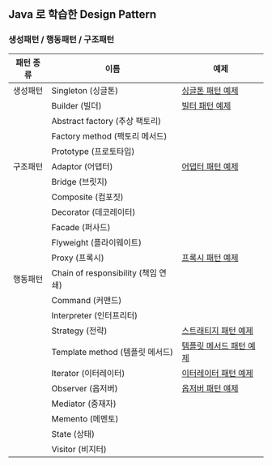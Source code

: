 ## Java 로 학습한 Design Pattern

### 생성패턴 / 행동패턴 / 구조패턴

| 패턴 종류 | 이름                                | 예제                                                       |
| :---------: | ----------------------------------- | ---------------------------------------------------------- |
| 생성패턴  | Singleton (싱글톤)                  |[싱글톤 패턴 예제](src/main/java/org/kimbs/design/creational/singleton)|
|           | Builder (빌더)                      |[빌터 패턴 예제](src/main/java/org/kimbs/design/creational/builder)                                                     |
|           | Abstract factory (추상 팩토리)      |                                                            |
|          | Factory method (팩토리 메서드)      |                                                            |
|          | Prototype (프로토타입)              |                                                            |
| 구조패턴  | Adaptor (어댑터)                    | [어댑터 패턴 예제](src/main/java/org/kimbs/design/structural/adaptor) |
|           | Bridge (브릿지)                     |                                                            |
|           | Composite (컴포짓)                  |                                                            |
|           | Decorator (데코레이터)              |                                                            |
|           | Facade (퍼사드)                     |                                                            |
|           | Flyweight (플라이웨이트)            |                                                            |
|           | Proxy (프록시)                      |[프록시 패턴 예제](src/main/java/org/kimbs/design/structural/proxy)|
| 행동패턴  | Chain of responsibility (책임 연쇄) |                                                            |
|           | Command (커맨드)                    |                                                            |
|           | Interpreter (인터프리터)            |                                                            |
|           | Strategy (전략)                     | [스트래티지 패턴 예제](src/main/java/org/kimbs/design/behavioral/strategy)|
|           | Template method (템플릿 메서드)     | [템플릿 메서드 패턴 예제](src/main/java/org/kimbs/design/behavioral/templateMethod)                                                |
|           | Iterator (이터레이터)               | [이터레이터 패턴 예제](src/main/java/org/kimbs/design/behavioral/iterator)|
|           | Observer (옵저버)                   |[옵저버 패턴 얘제](src/main/java/org/kimbs/design/behavioral/observer)|
|           | Mediator (중재자)                   |                                                            |
|           | Memento (메멘토)                    |                                                            |
|           | State (상태)                        |                                                            |
|           | Visitor (비지터)                    |                                                            |